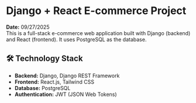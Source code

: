 # Django + React E-commerce Project
**Date:** 09/27/2025  
This is a full-stack e-commerce web application built with Django (backend) and React (frontend). It uses PostgreSQL as the database.

## 🛠 Technology Stack

- **Backend:** Django, Django REST Framework  
- **Frontend:** React.js, Tailwind CSS  
- **Database:** PostgreSQL  
- **Authentication:** JWT (JSON Web Tokens)

